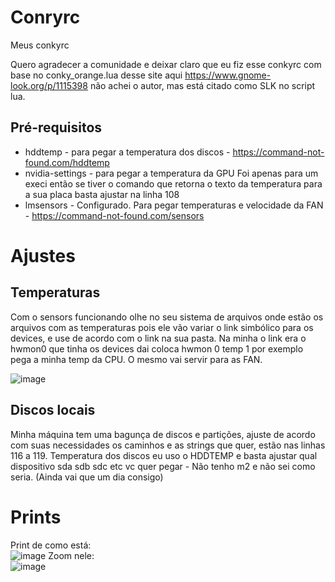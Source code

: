 # Conryrc
Meus conkyrc

Quero agradecer a comunidade e deixar claro que eu fiz esse conkyrc com base no conky_orange.lua desse site aqui https://www.gnome-look.org/p/1115398 não achei o autor, mas está citado como SLK no script lua.

## Pré-requisitos

 - hddtemp - para pegar a temperatura dos discos - https://command-not-found.com/hddtemp <br />
 - nvidia-settings - para pegar a temperatura da GPU Foi apenas para um execi então se tiver o comando que retorna o texto da temperatura para a sua placa basta ajustar na linha 108 <br />
 - lmsensors - Configurado. Para pegar temperaturas e velocidade da FAN - https://command-not-found.com/sensors <br />

# Ajustes<br />
## Temperaturas<br />
Com o sensors funcionando olhe no seu sistema de arquivos onde estão os arquivos com as temperaturas pois ele vão variar o link simbólico para os devices, e use de acordo com o link na sua pasta. Na minha o link era o hwmon0 que tinha os devices dai coloca hwmon 0 temp 1 por exemplo pega a minha temp da CPU. O mesmo vai servir para as FAN.<br />

![image](https://user-images.githubusercontent.com/48689188/143792074-e8ff85bf-cdcc-4bae-a149-d3c106b9cb80.png)


## Discos locais<br />
Minha máquina tem uma bagunça de discos e partições, ajuste de acordo com suas necessidades os caminhos e as strings que quer, estão nas linhas 116 a 119.
Temperatura dos discos eu uso o HDDTEMP e basta ajustar qual dispositivo sda sdb sdc etc vc quer pegar - Não tenho m2 e não sei como seria. (Ainda vai que um dia consigo)



# Prints

Print de como está: <br />
![image](https://user-images.githubusercontent.com/48689188/143905830-34416fc2-cab4-4cdf-8e2b-d553065545ad.png)
Zoom nele: <br />
![image](https://user-images.githubusercontent.com/48689188/143905947-af07712e-af8a-4f81-b16a-6e8264b50998.png)
